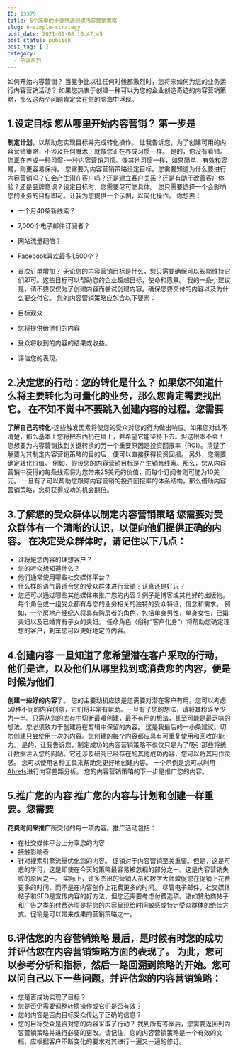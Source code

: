```yaml
---
ID: 13379
title: 6个简单的步骤快速创建内容营销策略
slug: 6-simple-strategy
post_date: 2021-01-08 10:47:45
post_status: publish
post_tag: [ ]
category:
  - 杂谈系列
---
```

如何开始内容营销？ 当竞争比以往任何时候都激烈时，您将来如何为您的业务运行内容营销活动？ 如果您热衷于创建一种可以为您的企业创造奇迹的内容营销策略，那么这两个问题肯定会在您的脑海中浮现。 
## 1\.设定目标 您从哪里开始内容营销？ 第一步是

**制定计划**，以帮助您实现目标并完成转化操作。 让我告诉您，为了创建可用的内容营销策略，不涉及任何魔术！就像您正在养成习惯一样。 是的，你没有看错。您正在养成一种习惯-一种内容营销习惯。像其他习惯一样，如果简单，有效和容易，则更容易保持。 您需要为内容营销策略设定目标。您需要知道为什么要进行内容营销吗？它会产生潜在客户吗？还是建立客户关系？还是有助于改善客户体验？还是品牌意识？设定目标时，您需要尽可能具体。 您只需要选择一个会影响您的业务的目标即可。让我为您提供一个示例，以简化操作。 你想要： 
*   一个月40条新线索？
*   7,000个电子邮件订阅者？
*   网站流量翻倍？
*   Facebook喜欢最多1,500个？
*   首次订单增加？ 无论您的内容营销目标是什么，您只需要确保可以长期维持它们即可。这些目标可以帮助您的企业超越目标，使命和愿景。 我的一条小建议是，请不要仅仅为了创建内容而尝试创建内容。确保您要交付的内容以及为什么要交付它。 您的内容营销策略应包含以下要素： 

*   目标观众
*   您将提供给他们的内容
*   受众将收到的内容的结果或收益。
*   评估您的表现。

## 2\.决定您的行动：您的转化是什么？ 如果您不知道什么将主要转化为可量化的业务，那么您肯定需要找出它。 在不知不觉中不要跳入创建内容的过程。您需要

**了解自己的转化**-这些触发因素将使您的受众对您的行为做出响应。如果您对此不清楚，那么基本上您将把东西扔在墙上，并希望它能坚持下去。但这根本不会！ 您想要为内容营销找到关键转换的另一个重要原因是投资回报率（ROI）。清楚了解要为其制定内容营销策略的目的后，便可以直接获得投资回报。 另外，您需要确定转化价值。 例如，假设您的内容营销目标是产生销售线索。那么，您从内容营销中获得的每条线索将为您带来25美元的价值，而每个订阅者则可能为10美元。 一旦有了可以帮助您跟踪内容营销的投资回报率的体系结构，那么借助内容营销策略，您将获得成功的机会翻倍。 
## 3\.了解您的受众群体以制定内容营销策略 您需要对受众群体有一个清晰的认识，以便向他们提供正确的内容。 在决定受众群体时，请记住以下几点： 

*   谁将是您内容的理想客户？
*   您的听众想知道什么？
*   他们通常使用哪些社交媒体平台？
*   什么样的语气最适合您的受众群体进行营销？认真还是好玩？
*   您还可以通过哪些其他媒体来推广您的内容？例子是博客或其他好的出版物。 每个角色或一组受众都有与您的业务相关的独特的受众特征，信念和需求。 例如，一个房地产经纪人将具有购房者的角色，包括单身男性，单身女性，已婚夫妇以及已婚育有子女的夫妇。 任命角色（俗称“客户化身”）将帮助您确定理想的客户，刹车您可以更好地定位内容。 

## 4\.创建内容 一旦知道了您希望潜在客户采取的行动，他们是谁，以及他们从哪里找到或消费您的内容，便是时候为他们

**创建一些好的内容**了。 您的主要动机应该是您需要对潜在客户有用。您可以考虑50种不同的内容创意，它们将非常有帮助。一旦有了您的想法，请将其粉碎至少为一半。只需从您的库存中切断最难创建，最不有用的想法，甚至可能是最乏味的想法。您必须致力于创建将在剪辑中保留的内容。 这是我最后的一小条建议。切勿创建只会使用一次的内容。您创建的每个内容都应具有可重复使用和回收的能力。 是的，让我告诉您，制定成功的内容营销策略不仅仅只是为了吸引那些将统计数据注入您的网站。它还涉及研究已经存在的其他成功内容，您可以将其用作灵感。 您可以使用各种工具来帮助您更好地创建内容。 一个示例是您可以利用<a href="https://ahrefs.com/" target="_blank" rel="noopener">Ahrefs</a>进行内容差距分析。 您的内容营销策略的下一步是推广您的内容。 
## 5\.推广您的内容 推广您的内容与计划和创建一样重要。您需要

**花费时间来推广**所交付的每一项内容。推广活动包括： 
*   在社交媒体平台上分享您的内容
*   接触影响者
*   针对搜索引擎流量优化您的内容。 促销对于内容营销至关重要。但是，这是可悲的学习，这是即使在今天的策略最容易被忽视的部分之一。这是内容营销失败的原因之一。 实际上，许多杰出的营销人员和数字大师敦促您在促销上花费更多的时间，而不是在内容创作上花费更多的时间。 尽管电子邮件，社交媒体帖子和SEO是宣传内容的好方法，但您还需要考虑付费选项。诸如赞助商帖子和广告之类的付费选项是将您的内容呈现给时间敏感或特定受众群体的绝佳方式。促销是可以带来成果的营销策略之一。 

## 6\.评估您的内容营销策略 最后，是时候有时您的成功并评估您在内容营销策略方面的表现了。 为此，您可以参考分析和指标，然后一路回溯到策略的开始。您可以问自己以下一些问题，并评估您的内容营销策略： 

*   您是否成功实现了目标？
*   您是否仍需要调整转换操作或它们是否有效？
*   您的内容是否向目标受众传达了正确的信息？
*   您的目标受众是否对您的内容采取了行动？ 找到所有答案后，您需要返回到内容营销策略并进行必要的更改。请记住，您的内容营销策略是一个有效的文档，应根据客户不断变化的要求对其进行一遍又一遍的修订。